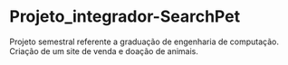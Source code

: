# Projeto_integrador-SearchPet
Projeto semestral referente a graduação de engenharia de computação.  
Criação de um site de venda e doação de animais. 
